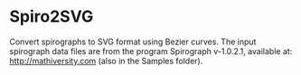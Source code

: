 # Spiro2SVG 
Convert spirographs to SVG format using Bezier curves. 
The input spirograph data files are from the program Spirograph v-1.0.2.1, available at:
http://mathiversity.com (also in the Samples folder).
